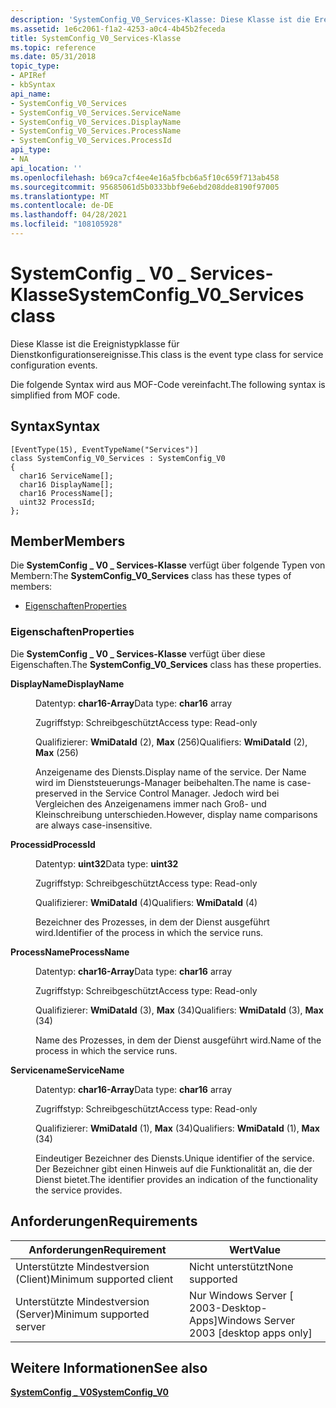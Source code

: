 ```yaml
---
description: 'SystemConfig_V0_Services-Klasse: Diese Klasse ist die Ereignistypklasse für Dienstkonfigurationsereignisse.'
ms.assetid: 1e6c2061-f1a2-4253-a0c4-4b45b2feceda
title: SystemConfig_V0_Services-Klasse
ms.topic: reference
ms.date: 05/31/2018
topic_type:
- APIRef
- kbSyntax
api_name:
- SystemConfig_V0_Services
- SystemConfig_V0_Services.ServiceName
- SystemConfig_V0_Services.DisplayName
- SystemConfig_V0_Services.ProcessName
- SystemConfig_V0_Services.ProcessId
api_type:
- NA
api_location: ''
ms.openlocfilehash: b69ca7cf4ee4e16a5fbcb6a5f10c659f713ab458
ms.sourcegitcommit: 95685061d5b0333bbf9e6ebd208dde8190f97005
ms.translationtype: MT
ms.contentlocale: de-DE
ms.lasthandoff: 04/28/2021
ms.locfileid: "108105928"
---
```

# <a name="systemconfig_v0_services-class"></a><span data-ttu-id="b1aef-103">SystemConfig \_ V0 \_ Services-Klasse</span><span class="sxs-lookup"><span data-stu-id="b1aef-103">SystemConfig\_V0\_Services class</span></span>

<span data-ttu-id="b1aef-104">Diese Klasse ist die Ereignistypklasse für Dienstkonfigurationsereignisse.</span><span class="sxs-lookup"><span data-stu-id="b1aef-104">This class is the event type class for service configuration events.</span></span>

<span data-ttu-id="b1aef-105">Die folgende Syntax wird aus MOF-Code vereinfacht.</span><span class="sxs-lookup"><span data-stu-id="b1aef-105">The following syntax is simplified from MOF code.</span></span>

## <a name="syntax"></a><span data-ttu-id="b1aef-106">Syntax</span><span class="sxs-lookup"><span data-stu-id="b1aef-106">Syntax</span></span>

``` syntax
[EventType(15), EventTypeName("Services")]
class SystemConfig_V0_Services : SystemConfig_V0
{
  char16 ServiceName[];
  char16 DisplayName[];
  char16 ProcessName[];
  uint32 ProcessId;
};
```

## <a name="members"></a><span data-ttu-id="b1aef-107">Member</span><span class="sxs-lookup"><span data-stu-id="b1aef-107">Members</span></span>

<span data-ttu-id="b1aef-108">Die **SystemConfig \_ V0 \_ Services-Klasse** verfügt über folgende Typen von Membern:</span><span class="sxs-lookup"><span data-stu-id="b1aef-108">The **SystemConfig\_V0\_Services** class has these types of members:</span></span>

-   [<span data-ttu-id="b1aef-109">Eigenschaften</span><span class="sxs-lookup"><span data-stu-id="b1aef-109">Properties</span></span>](#properties)

### <a name="properties"></a><span data-ttu-id="b1aef-110">Eigenschaften</span><span class="sxs-lookup"><span data-stu-id="b1aef-110">Properties</span></span>

<span data-ttu-id="b1aef-111">Die **SystemConfig \_ V0 \_ Services-Klasse** verfügt über diese Eigenschaften.</span><span class="sxs-lookup"><span data-stu-id="b1aef-111">The **SystemConfig\_V0\_Services** class has these properties.</span></span>

<dl> <dt>

<span data-ttu-id="b1aef-112">**DisplayName**</span><span class="sxs-lookup"><span data-stu-id="b1aef-112">**DisplayName**</span></span>
</dt> <dd> <dl> <dt>

<span data-ttu-id="b1aef-113">Datentyp: **char16-Array**</span><span class="sxs-lookup"><span data-stu-id="b1aef-113">Data type: **char16** array</span></span>
</dt> <dt>

<span data-ttu-id="b1aef-114">Zugriffstyp: Schreibgeschützt</span><span class="sxs-lookup"><span data-stu-id="b1aef-114">Access type: Read-only</span></span>
</dt> <dt>

<span data-ttu-id="b1aef-115">Qualifizierer: **WmiDataId** (2), **Max** (256)</span><span class="sxs-lookup"><span data-stu-id="b1aef-115">Qualifiers: **WmiDataId** (2), **Max** (256)</span></span>
</dt> </dl>

<span data-ttu-id="b1aef-116">Anzeigename des Diensts.</span><span class="sxs-lookup"><span data-stu-id="b1aef-116">Display name of the service.</span></span> <span data-ttu-id="b1aef-117">Der Name wird im Dienststeuerungs-Manager beibehalten.</span><span class="sxs-lookup"><span data-stu-id="b1aef-117">The name is case-preserved in the Service Control Manager.</span></span> <span data-ttu-id="b1aef-118">Jedoch wird bei Vergleichen des Anzeigenamens immer nach Groß- und Kleinschreibung unterschieden.</span><span class="sxs-lookup"><span data-stu-id="b1aef-118">However, display name comparisons are always case-insensitive.</span></span>

</dd> <dt>

<span data-ttu-id="b1aef-119">**Processid**</span><span class="sxs-lookup"><span data-stu-id="b1aef-119">**ProcessId**</span></span>
</dt> <dd> <dl> <dt>

<span data-ttu-id="b1aef-120">Datentyp: **uint32**</span><span class="sxs-lookup"><span data-stu-id="b1aef-120">Data type: **uint32**</span></span>
</dt> <dt>

<span data-ttu-id="b1aef-121">Zugriffstyp: Schreibgeschützt</span><span class="sxs-lookup"><span data-stu-id="b1aef-121">Access type: Read-only</span></span>
</dt> <dt>

<span data-ttu-id="b1aef-122">Qualifizierer: **WmiDataId** (4)</span><span class="sxs-lookup"><span data-stu-id="b1aef-122">Qualifiers: **WmiDataId** (4)</span></span>
</dt> </dl>

<span data-ttu-id="b1aef-123">Bezeichner des Prozesses, in dem der Dienst ausgeführt wird.</span><span class="sxs-lookup"><span data-stu-id="b1aef-123">Identifier of the process in which the service runs.</span></span>

</dd> <dt>

<span data-ttu-id="b1aef-124">**ProcessName**</span><span class="sxs-lookup"><span data-stu-id="b1aef-124">**ProcessName**</span></span>
</dt> <dd> <dl> <dt>

<span data-ttu-id="b1aef-125">Datentyp: **char16-Array**</span><span class="sxs-lookup"><span data-stu-id="b1aef-125">Data type: **char16** array</span></span>
</dt> <dt>

<span data-ttu-id="b1aef-126">Zugriffstyp: Schreibgeschützt</span><span class="sxs-lookup"><span data-stu-id="b1aef-126">Access type: Read-only</span></span>
</dt> <dt>

<span data-ttu-id="b1aef-127">Qualifizierer: **WmiDataId** (3), **Max** (34)</span><span class="sxs-lookup"><span data-stu-id="b1aef-127">Qualifiers: **WmiDataId** (3), **Max** (34)</span></span>
</dt> </dl>

<span data-ttu-id="b1aef-128">Name des Prozesses, in dem der Dienst ausgeführt wird.</span><span class="sxs-lookup"><span data-stu-id="b1aef-128">Name of the process in which the service runs.</span></span>

</dd> <dt>

<span data-ttu-id="b1aef-129">**Servicename**</span><span class="sxs-lookup"><span data-stu-id="b1aef-129">**ServiceName**</span></span>
</dt> <dd> <dl> <dt>

<span data-ttu-id="b1aef-130">Datentyp: **char16-Array**</span><span class="sxs-lookup"><span data-stu-id="b1aef-130">Data type: **char16** array</span></span>
</dt> <dt>

<span data-ttu-id="b1aef-131">Zugriffstyp: Schreibgeschützt</span><span class="sxs-lookup"><span data-stu-id="b1aef-131">Access type: Read-only</span></span>
</dt> <dt>

<span data-ttu-id="b1aef-132">Qualifizierer: **WmiDataId** (1), **Max** (34)</span><span class="sxs-lookup"><span data-stu-id="b1aef-132">Qualifiers: **WmiDataId** (1), **Max** (34)</span></span>
</dt> </dl>

<span data-ttu-id="b1aef-133">Eindeutiger Bezeichner des Diensts.</span><span class="sxs-lookup"><span data-stu-id="b1aef-133">Unique identifier of the service.</span></span> <span data-ttu-id="b1aef-134">Der Bezeichner gibt einen Hinweis auf die Funktionalität an, die der Dienst bietet.</span><span class="sxs-lookup"><span data-stu-id="b1aef-134">The identifier provides an indication of the functionality the service provides.</span></span>

</dd> </dl>

## <a name="requirements"></a><span data-ttu-id="b1aef-135">Anforderungen</span><span class="sxs-lookup"><span data-stu-id="b1aef-135">Requirements</span></span>



| <span data-ttu-id="b1aef-136">Anforderungen</span><span class="sxs-lookup"><span data-stu-id="b1aef-136">Requirement</span></span> | <span data-ttu-id="b1aef-137">Wert</span><span class="sxs-lookup"><span data-stu-id="b1aef-137">Value</span></span> |
|-------------------------------------|------------------------------------------------------|
| <span data-ttu-id="b1aef-138">Unterstützte Mindestversion (Client)</span><span class="sxs-lookup"><span data-stu-id="b1aef-138">Minimum supported client</span></span><br/> | <span data-ttu-id="b1aef-139">Nicht unterstützt</span><span class="sxs-lookup"><span data-stu-id="b1aef-139">None supported</span></span><br/>                            |
| <span data-ttu-id="b1aef-140">Unterstützte Mindestversion (Server)</span><span class="sxs-lookup"><span data-stu-id="b1aef-140">Minimum supported server</span></span><br/> | <span data-ttu-id="b1aef-141">Nur Windows Server \[ 2003-Desktop-Apps\]</span><span class="sxs-lookup"><span data-stu-id="b1aef-141">Windows Server 2003 \[desktop apps only\]</span></span><br/> |



## <a name="see-also"></a><span data-ttu-id="b1aef-142">Weitere Informationen</span><span class="sxs-lookup"><span data-stu-id="b1aef-142">See also</span></span>

<dl> <dt>

[<span data-ttu-id="b1aef-143">**SystemConfig \_ V0**</span><span class="sxs-lookup"><span data-stu-id="b1aef-143">**SystemConfig\_V0**</span></span>](systemconfig-v0.md)
</dt> </dl>

 

 




